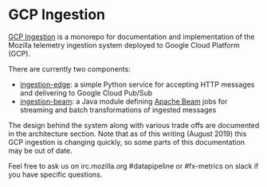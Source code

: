 # GCP Ingestion

[GCP Ingestion](https://github.com/mozilla/gcp-ingestion/) is a monorepo for
documentation and implementation of the Mozilla telemetry ingestion system
deployed to Google Cloud Platform (GCP).

There are currently two components:

- [ingestion-edge](./ingestion-edge/index.md): a simple Python service for accepting HTTP
  messages and delivering to Google Cloud Pub/Sub
- [ingestion-beam](ingestion-beam): a Java module defining
  [Apache Beam](https://beam.apache.org/) jobs for streaming and batch
  transformations of ingested messages

The design behind the system along with various trade offs are documented in
the architecture section. Note that as of this writing (August 2019) this
GCP ingestion is changing quickly, so some parts of this documentation may be out
of date.

Feel free to ask us on irc.mozilla.org #datapipeline or #fx-metrics
on slack if you have specific questions.
